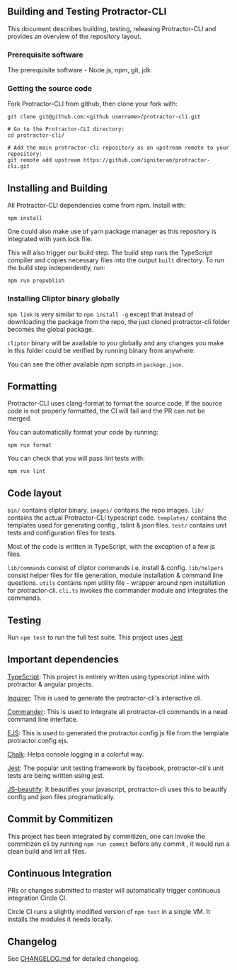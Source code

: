 ## Building and Testing Protractor-CLI

This document describes building, testing, releasing Protractor-CLI and provides an overview of
the repository layout.

### Prerequisite software

The prerequisite software - Node.js, npm, git, jdk

### Getting the source code

Fork Protractor-CLI from github, then clone your fork with:

```shell
git clone git@github.com:<github username>/protractor-cli.git

# Go to the Protractor-CLI directory:
cd protractor-cli/

# Add the main protractor-cli repository as an upstream remote to your repository:
git remote add upstream https://github.com/igniteram/protractor-cli.git
```

## Installing and Building

All Protractor-CLI dependencies come from npm. Install with:

```shell
npm install
```
One could also make use of yarn package manager as this repository is integrated with yarn.lock file.

This will also trigger our build step. The build step runs the TypeScript compiler
and copies necessary files into the output `built` directory. To run the build step
independently, run:

```shell
npm run prepublish
```

### Installing Cliptor binary globally

`npm link` is very similar to `npm install -g` except that instead of downloading the package from the repo, the just cloned protractor-cli folder becomes the global package.

`cliptor` binary will be available to you globally and any changes you make in this folder could be verified by running binary from anywhere.

You can see the other available npm scripts in `package.json`.

## Formatting

Protractor-CLI uses clang-format to format the source code. If the source code is not properly formatted,
the CI will fail and the PR can not be merged.

You can automatically format your code by running:

```shell
npm run format
```

You can check that you will pass lint tests with:

```shell
npm run lint

```

## Code layout

`bin/` contains cliptor binary.
`images/` contains the repo images.
`lib/` contains the actual Protractor-CLI typescript code.
`templates/` contains the templates used for generating config , tslint & json files.
`test/` contains unit tests and configuration files for tests.

Most of the code is written in TypeScript, with the exception of a few js files.

`lib/commands` consist of cliptor commands i.e. install & config.
`lib/helpers`  consist helper files for file generation, module installation & command line questions.
`utils` contains npm utility file - wrapper around npm installation for protractor-cli.
`cli.ts` invokes the commander module and integrates the commands.


## Testing

Run `npm test` to run the full test suite. This project uses [Jest](https://github.com/facebook/jest)

## Important dependencies

[TypeScript](https://github.com/Microsoft/TypeScript): This project is entirely written using typescript inline with protractor & angular projects.

[Inquirer](https://github.com/SBoudrias/Inquirer.js): This is used to generate the protractor-cli's interactive cli.

[Commander](https://github.com/tj/commander.js): This is used to integrate all protractor-cli commands in a nead command line interface.

[EJS](https://github.com/mde/ejs): This is used to generated the protractor.config.js file from the template protractor.config.ejs.

[Chalk](https://github.com/chalk/chalk): Helps console logging in a colorful way.

[Jest](https://github.com/facebook/jest): The popular unit testing framework by facebook, protractor-cli's unit tests are being written using jest.

[JS-beautify](https://github.com/beautify-web/js-beautify): It beautifies your javascript, protractor-cli uses this to beautify config and json files programatically.

## Commit by Commitizen

This project has been integrated by commitizen, one can invoke the commitizen cli by running `npm run commit` before any commit , it would run a clean build and lint all files.

## Continuous Integration

PRs or changes submitted to master will automatically trigger continuous integration Circle CI. 

Circle CI runs a slightly modified version of `npm test` in a single VM. It installs
the modules it needs locally.

## Changelog

See [CHANGELOG.md](https://github.com/angular/protractor/blob/master/CHANGELOG.md) for detailed changelog.